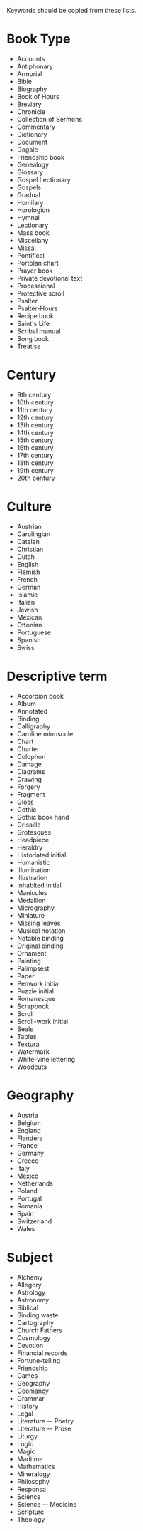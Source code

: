 Keywords should be copied from these lists.

# Book Type

- Accounts
- Antiphonary
- Armorial
- Bible
- Biography
- Book of Hours
- Breviary
- Chronicle
- Collection of Sermons
- Commentary
- Dictionary
- Document
- Dogale
- Friendship book
- Genealogy
- Glossary
- Gospel Lectionary
- Gospels
- Gradual
- Homilary
- Horologion
- Hymnal
- Lectionary
- Mass book
- Miscellany
- Missal
- Pontifical
- Portolan chart
- Prayer book
- Private devotional text
- Processional
- Protective scroll
- Psalter
- Psalter-Hours
- Recipe book
- Saint's Life
- Scribal manual
- Song book
- Treatise

# Century

- 9th century
- 10th century
- 11th century
- 12th century
- 13th century
- 14th century
- 15th century
- 16th century
- 17th century <!--retained to record significant later additions and conservation-->
- 18th century
- 19th century
- 20th century

# Culture

- Austrian
- Carolingian
- Catalan
- Christian
- Dutch
- English
- Flemish
- French
- German
- Islamic
- Italian
- Jewish
- Mexican
- Ottonian
- Portuguese
- Spanish
- Swiss

# Descriptive term

- Accordion book
- Album
- Annotated
- Binding
- Calligraphy
- Caroline minuscule
- Chart
- Charter
- Colophon
- Damage
- Diagrams
- Drawing
- Forgery
- Fragment
- Gloss
- Gothic
- Gothic book hand
- Grisaille
- Grotesques
- Headpiece
- Heraldry
- Historiated initial
- Humanistic
- Illumination
- Illustration
- Inhabited initial
- Manicules
- Medallion
- Micrography
- Miniature
- Missing leaves
- Musical notation
- Notable binding
- Original binding
- Ornament
- Painting
- Palimpsest
- Paper
- Penwork initial
- Puzzle initial
- Romanesque
- Scrapbook
- Scroll
- Scroll-work initial
- Seals
- Tables
- Textura
- Watermark
- White-vine lettering
- Woodcuts

# Geography

- Austria
- Belgium
- England
- Flanders
- France
- Germany
- Greece
- Italy
- Mexico
- Netherlands
- Poland
- Portugal
- Romania
- Spain
- Switzerland
- Wales

# Subject

- Alchemy
- Allegory
- Astrology
- Astronomy
- Biblical
- Binding waste
- Cartography
- Church Fathers
- Cosmology
- Devotion
- Financial records
- Fortune-telling
- Friendship
- Games
- Geography
- Geomancy
- Grammar
- History
- Legal
- Literature -- Poetry
- Literature -- Prose
- Liturgy
- Logic
- Magic
- Maritime
- Mathematics
- Mineralogy
- Philosophy
- Responsa
- Science
- Science -- Medicine
- Scripture
- Theology
